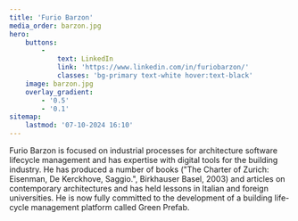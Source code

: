 ```yaml
---
title: 'Furio Barzon'
media_order: barzon.jpg
hero:
    buttons:
        -
            text: LinkedIn
            link: 'https://www.linkedin.com/in/furiobarzon/'
            classes: 'bg-primary text-white hover:text-black'
    image: barzon.jpg
    overlay_gradient:
        - '0.5'
        - '0.1'
sitemap:
    lastmod: '07-10-2024 16:10'
---
```


Furio Barzon is focused on industrial processes for architecture software lifecycle management and has expertise with digital tools for the building industry. He has produced a number of books ("The Charter of Zurich: Eisenman, De Kerckhove, Saggio.", Birkhauser Basel, 2003) and articles on contemporary architectures and has held lessons in Italian and foreign universities. He is now fully committed to the development of a building life-cycle management platform called Green Prefab.